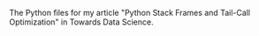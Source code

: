 The Python files for my article "Python Stack Frames and Tail-Call Optimization" in Towards Data Science.

